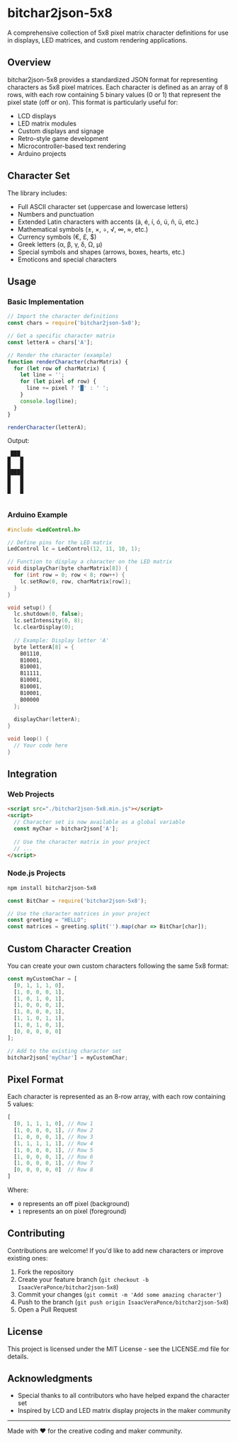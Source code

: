 # bitchar2json-5x8

A comprehensive collection of 5x8 pixel matrix character definitions for use in displays, LED matrices, and custom rendering applications.

## Overview

bitchar2json-5x8 provides a standardized JSON format for representing characters as 5x8 pixel matrices. Each character is defined as an array of 8 rows, with each row containing 5 binary values (0 or 1) that represent the pixel state (off or on). This format is particularly useful for:

- LCD displays
- LED matrix modules
- Custom displays and signage
- Retro-style game development
- Microcontroller-based text rendering
- Arduino projects

## Character Set

The library includes:

- Full ASCII character set (uppercase and lowercase letters)
- Numbers and punctuation
- Extended Latin characters with accents (á, é, í, ó, ú, ñ, ü, etc.)
- Mathematical symbols (±, ×, ÷, √, ∞, ≈, etc.)
- Currency symbols (€, £, $)
- Greek letters (α, β, γ, δ, Ω, µ)
- Special symbols and shapes (arrows, boxes, hearts, etc.)
- Emoticons and special characters

## Usage

### Basic Implementation

```javascript
// Import the character definitions
const chars = require('bitchar2json-5x8');

// Get a specific character matrix
const letterA = chars['A'];

// Render the character (example)
function renderCharacter(charMatrix) {
  for (let row of charMatrix) {
    let line = '';
    for (let pixel of row) {
      line += pixel ? '█' : ' ';
    }
    console.log(line);
  }
}

renderCharacter(letterA);
```

Output:
```
 ███ 
█   █
█   █
█████
█   █
█   █
█   █
     
```

### Arduino Example

```cpp
#include <LedControl.h>

// Define pins for the LED matrix
LedControl lc = LedControl(12, 11, 10, 1);

// Function to display a character on the LED matrix
void displayChar(byte charMatrix[8]) {
  for (int row = 0; row < 8; row++) {
    lc.setRow(0, row, charMatrix[row]);
  }
}

void setup() {
  lc.shutdown(0, false);
  lc.setIntensity(0, 8);
  lc.clearDisplay(0);
  
  // Example: Display letter 'A'
  byte letterA[8] = {
    B01110,
    B10001,
    B10001,
    B11111,
    B10001,
    B10001,
    B10001,
    B00000
  };
  
  displayChar(letterA);
}

void loop() {
  // Your code here
}
```

## Integration

### Web Projects

```html
<script src="./bitchar2json-5x8.min.js"></script>
<script>
  // Character set is now available as a global variable
  const myChar = bitchar2json['A'];
  
  // Use the character matrix in your project
  // ...
</script>
```

### Node.js Projects

```bash
npm install bitchar2json-5x8
```

```javascript
const BitChar = require('bitchar2json-5x8');

// Use the character matrices in your project
const greeting = "HELLO";
const matrices = greeting.split('').map(char => BitChar[char]);
```

## Custom Character Creation

You can create your own custom characters following the same 5x8 format:

```javascript
const myCustomChar = [
  [0, 1, 1, 1, 0],
  [1, 0, 0, 0, 1],
  [1, 0, 1, 0, 1],
  [1, 0, 0, 0, 1],
  [1, 0, 0, 0, 1],
  [1, 1, 0, 1, 1],
  [1, 0, 1, 0, 1],
  [0, 0, 0, 0, 0]
];

// Add to the existing character set
bitchar2json['myChar'] = myCustomChar;
```

## Pixel Format

Each character is represented as an 8-row array, with each row containing 5 values:

```javascript
[
  [0, 1, 1, 1, 0], // Row 1
  [1, 0, 0, 0, 1], // Row 2
  [1, 0, 0, 0, 1], // Row 3
  [1, 1, 1, 1, 1], // Row 4
  [1, 0, 0, 0, 1], // Row 5
  [1, 0, 0, 0, 1], // Row 6
  [1, 0, 0, 0, 1], // Row 7
  [0, 0, 0, 0, 0]  // Row 8
]
```

Where:
- `0` represents an off pixel (background)
- `1` represents an on pixel (foreground)

## Contributing

Contributions are welcome! If you'd like to add new characters or improve existing ones:

1. Fork the repository
2. Create your feature branch (`git checkout -b IsaacVeraPonce/bitchar2json-5x8`)
3. Commit your changes (`git commit -m 'Add some amazing character'`)
4. Push to the branch (`git push origin IsaacVeraPonce/bitchar2json-5x8`)
5. Open a Pull Request

## License

This project is licensed under the MIT License - see the LICENSE.md file for details.

## Acknowledgments

- Special thanks to all contributors who have helped expand the character set
- Inspired by LCD and LED matrix display projects in the maker community

---

Made with ♥ for the creative coding and maker community.
